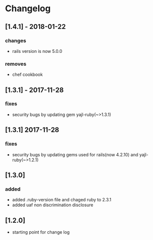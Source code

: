 # Changelog

## [1.4.1] - 2018-01-22
### changes
- rails version is now 5.0.0

### removes
- chef cookbook

## [1.3.1] - 2017-11-28
### fixes
- security bugs by updating gem yajl-ruby(~>1.3.1)

## [1.3.1] 2017-11-28
### fixes
- security bugs by updating gems used for rails(now 4.2.10) and 
yajl-ruby(~>1.2.1)

## [1.3.0]
### added
- added .ruby-version file and chaged ruby to 2.3.1
- added uaf non discrimination disclosure

## [1.2.0]
- starting point for change log

